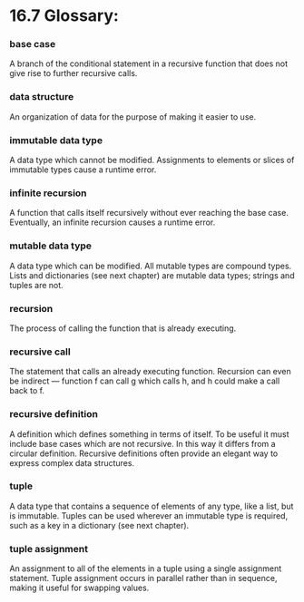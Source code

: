 # 16.7 Glossary:

### base case
A branch of the conditional statement in a recursive function that does not give rise to further recursive calls.

### data structure
An organization of data for the purpose of making it easier to use.

### immutable data type
A data type which cannot be modified. Assignments to elements or slices of immutable types cause a runtime error.

### infinite recursion
A function that calls itself recursively without ever reaching the base case. Eventually, an infinite recursion causes a runtime error.

### mutable data type
A data type which can be modified. All mutable types are compound types. Lists and dictionaries (see next chapter) are mutable data types; strings and tuples are not.

### recursion
The process of calling the function that is already executing.

### recursive call
The statement that calls an already executing function. Recursion can even be indirect — function f can call g which calls h, and h could make a call back to f.

### recursive definition
A definition which defines something in terms of itself. To be useful it must include base cases which are not recursive. In this way it differs from a circular definition. Recursive definitions often provide an elegant way to express complex data structures.

### tuple
A data type that contains a sequence of elements of any type, like a list, but is immutable. Tuples can be used wherever an immutable type is required, such as a key in a dictionary (see next chapter).

### tuple assignment
An assignment to all of the elements in a tuple using a single assignment statement. Tuple assignment occurs in parallel rather than in sequence, making it useful for swapping values.